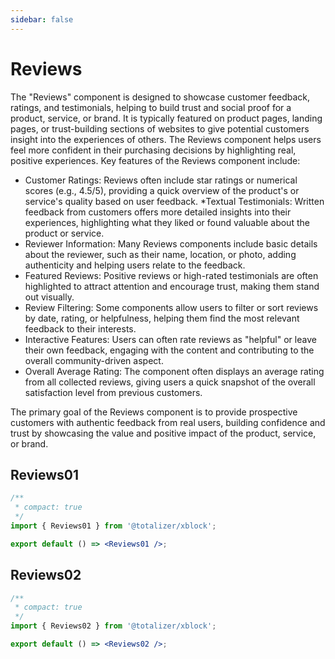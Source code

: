 ```yaml
---
sidebar: false
---
```


# Reviews

The "Reviews" component is designed to showcase customer feedback, ratings, and testimonials, helping to build trust and social proof for a product, service, or brand. It is typically featured on product pages, landing pages, or trust-building sections of websites to give potential customers insight into the experiences of others. The Reviews component helps users feel more confident in their purchasing decisions by highlighting real, positive experiences. Key features of the Reviews component include:

- Customer Ratings: Reviews often include star ratings or numerical scores (e.g., 4.5/5), providing a quick overview of the product's or service's quality based on user feedback.
  \*Textual Testimonials: Written feedback from customers offers more detailed insights into their experiences, highlighting what they liked or found valuable about the product or service.
- Reviewer Information: Many Reviews components include basic details about the reviewer, such as their name, location, or photo, adding authenticity and helping users relate to the feedback.
- Featured Reviews: Positive reviews or high-rated testimonials are often highlighted to attract attention and encourage trust, making them stand out visually.
- Review Filtering: Some components allow users to filter or sort reviews by date, rating, or helpfulness, helping them find the most relevant feedback to their interests.
- Interactive Features: Users can often rate reviews as "helpful" or leave their own feedback, engaging with the content and contributing to the overall community-driven aspect.
- Overall Average Rating: The component often displays an average rating from all collected reviews, giving users a quick snapshot of the overall satisfaction level from previous customers.

The primary goal of the Reviews component is to provide prospective customers with authentic feedback from real users, building confidence and trust by showcasing the value and positive impact of the product, service, or brand.

## Reviews01

```jsx
/**
 * compact: true
 */
import { Reviews01 } from '@totalizer/xblock';

export default () => <Reviews01 />;
```

## Reviews02

```jsx
/**
 * compact: true
 */
import { Reviews02 } from '@totalizer/xblock';

export default () => <Reviews02 />;
```
